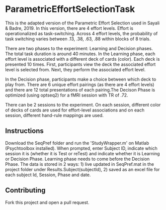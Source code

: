 # ParametricEffortSelectionTask

This is the adapted version of the Parametric Effort Selection used in Sayali & Badre, 2019. In this version, there are 4 effort levels. Effort is operationalized as task-switching. Across 4 effort levels, the probability of task switching varies between .13, .38, .63, .88 within blocks of 8 trials.

There are two phases to the experiment: Learning and Decision phases. The total task duration is around 40 minutes. In the Learning phase, each effort level is associated with a different deck of cards (color). Each deck is presented 10 times. First, participants view the deck the associated effort level is selected from. Next, they perform the associated effort level. 

In the Decision phase, participants make a choice between which deck to play from. There are 6 unique effort pairings (as there are 4 effort levels) and there are 12 total presentations of each pairing.The Decison Phase is optimized (using optseq2) for a fMRI session with TR of .72.

There can be 2 sessions to the experiment. On each session, different color of decks of cards are used for effort-level associations and on each session, different hand-rule mappings are used. 

## Instructions
Download the SeqPref folder and run the 'StudyWrapper.m' on Matlab (Psychtoolbox installed). When prompted, enter Subject ID, indicate which session it is (whether it is Test or reTest) and indicate whether it is Learning or Decision Phase. Learning phase needs to come before the Decision Phase. The data is stored in 2 ways: 1) live updated in SeqPref.mat in the project folder under Results.Subject(subjectId), 2) saved as an excel file for each subject Id, Session, Phase
and date.

## Contributing
Fork this project and open a pull request.
